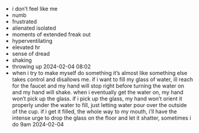- i don’t feel like me
- numb 
- frustrated 
- alienated isolated 
- moments of extended freak out
- hyperventilating 
- elevated hr 
- sense of dread
- shaking
- throwing up 2024-02-04 08:02
- when i try to make myself do something it’s almost like something else takes control and disallows me. if i want to fill my glass of water, ill reach for the faucet and my hand will stop right before turning the water on and my hand will shake. when i eventually get the water on, my hand won’t pick up the glass. if i pick up the glass, my hand won’t orient it properly under the water to fill, just letting water pour over the outside of the cup. if i get it filled, the whole way to my mouth, i’ll have the intense urge to drop the glass on the floor and let it shatter, sometimes i do 9am 2024-02-04